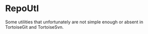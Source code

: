 # RepoUtl

Some utilities that unfortunately are not simple enough or absent in TortoiseGit and TortoiseSvn. 
 
